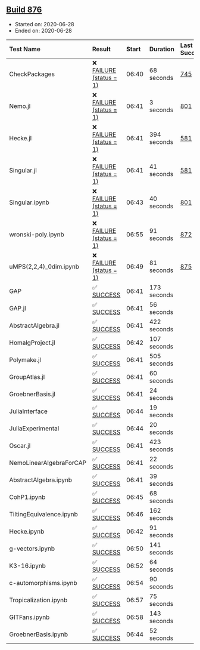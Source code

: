 ## [Build 876](https://oscarci.mathematik.uni-kl.de/job/oscar-julia-1.4/876/)

* Started on: 2020-06-28
* Ended on: 2020-06-28

| Test Name    | Result | Start | Duration | Last Success | First Failure |
|:-------------|:-------|:------|:---------|:-------------|:--------------|
| CheckPackages | ❌ [FAILURE (status = 1)](https://oscarci.mathematik.uni-kl.de/job/oscar-julia-1.4/876/artifact/logs/build-876/CheckPackages.log) | 06:40 | 68 seconds | [745](https://oscarci.mathematik.uni-kl.de/job/oscar-julia-1.4/745/) | [746](https://oscarci.mathematik.uni-kl.de/job/oscar-julia-1.4/746/) |
| Nemo.jl | ❌ [FAILURE (status = 1)](https://oscarci.mathematik.uni-kl.de/job/oscar-julia-1.4/876/artifact/logs/build-876/Nemo.jl.log) | 06:41 | 3 seconds | [801](https://oscarci.mathematik.uni-kl.de/job/oscar-julia-1.4/801/) | [802](https://oscarci.mathematik.uni-kl.de/job/oscar-julia-1.4/802/) |
| Hecke.jl | ❌ [FAILURE (status = 1)](https://oscarci.mathematik.uni-kl.de/job/oscar-julia-1.4/876/artifact/logs/build-876/Hecke.jl.log) | 06:41 | 394 seconds | [581](https://oscarci.mathematik.uni-kl.de/job/oscar-julia-1.4/581/) | [582](https://oscarci.mathematik.uni-kl.de/job/oscar-julia-1.4/582/) |
| Singular.jl | ❌ [FAILURE (status = 1)](https://oscarci.mathematik.uni-kl.de/job/oscar-julia-1.4/876/artifact/logs/build-876/Singular.jl.log) | 06:41 | 41 seconds | [581](https://oscarci.mathematik.uni-kl.de/job/oscar-julia-1.4/581/) | [582](https://oscarci.mathematik.uni-kl.de/job/oscar-julia-1.4/582/) |
| Singular.ipynb | ❌ [FAILURE (status = 1)](https://oscarci.mathematik.uni-kl.de/job/oscar-julia-1.4/876/artifact/logs/build-876/Singular.ipynb.log) | 06:43 | 40 seconds | [801](https://oscarci.mathematik.uni-kl.de/job/oscar-julia-1.4/801/) | [802](https://oscarci.mathematik.uni-kl.de/job/oscar-julia-1.4/802/) |
| wronski-poly.ipynb | ❌ [FAILURE (status = 1)](https://oscarci.mathematik.uni-kl.de/job/oscar-julia-1.4/876/artifact/logs/build-876/wronski-poly.ipynb.log) | 06:55 | 91 seconds | [872](https://oscarci.mathematik.uni-kl.de/job/oscar-julia-1.4/872/) | [873](https://oscarci.mathematik.uni-kl.de/job/oscar-julia-1.4/873/) |
| uMPS(2,2,4)_0dim.ipynb | ❌ [FAILURE (status = 1)](https://oscarci.mathematik.uni-kl.de/job/oscar-julia-1.4/876/artifact/logs/build-876/uMPS-2-2-4-_0dim.ipynb.log) | 06:49 | 81 seconds | [875](https://oscarci.mathematik.uni-kl.de/job/oscar-julia-1.4/875/) | [876](https://oscarci.mathematik.uni-kl.de/job/oscar-julia-1.4/876/) |
| GAP | ✅ [SUCCESS](https://oscarci.mathematik.uni-kl.de/job/oscar-julia-1.4/876/artifact/logs/build-876/GAP.log) | 06:41 | 173 seconds |  |  |
| GAP.jl | ✅ [SUCCESS](https://oscarci.mathematik.uni-kl.de/job/oscar-julia-1.4/876/artifact/logs/build-876/GAP.jl.log) | 06:41 | 56 seconds |  |  |
| AbstractAlgebra.jl | ✅ [SUCCESS](https://oscarci.mathematik.uni-kl.de/job/oscar-julia-1.4/876/artifact/logs/build-876/AbstractAlgebra.jl.log) | 06:41 | 422 seconds |  |  |
| HomalgProject.jl | ✅ [SUCCESS](https://oscarci.mathematik.uni-kl.de/job/oscar-julia-1.4/876/artifact/logs/build-876/HomalgProject.jl.log) | 06:42 | 107 seconds |  |  |
| Polymake.jl | ✅ [SUCCESS](https://oscarci.mathematik.uni-kl.de/job/oscar-julia-1.4/876/artifact/logs/build-876/Polymake.jl.log) | 06:41 | 505 seconds |  |  |
| GroupAtlas.jl | ✅ [SUCCESS](https://oscarci.mathematik.uni-kl.de/job/oscar-julia-1.4/876/artifact/logs/build-876/GroupAtlas.jl.log) | 06:41 | 60 seconds |  |  |
| GroebnerBasis.jl | ✅ [SUCCESS](https://oscarci.mathematik.uni-kl.de/job/oscar-julia-1.4/876/artifact/logs/build-876/GroebnerBasis.jl.log) | 06:41 | 24 seconds |  |  |
| JuliaInterface | ✅ [SUCCESS](https://oscarci.mathematik.uni-kl.de/job/oscar-julia-1.4/876/artifact/logs/build-876/JuliaInterface.log) | 06:44 | 19 seconds |  |  |
| JuliaExperimental | ✅ [SUCCESS](https://oscarci.mathematik.uni-kl.de/job/oscar-julia-1.4/876/artifact/logs/build-876/JuliaExperimental.log) | 06:44 | 20 seconds |  |  |
| Oscar.jl | ✅ [SUCCESS](https://oscarci.mathematik.uni-kl.de/job/oscar-julia-1.4/876/artifact/logs/build-876/Oscar.jl.log) | 06:41 | 423 seconds |  |  |
| NemoLinearAlgebraForCAP | ✅ [SUCCESS](https://oscarci.mathematik.uni-kl.de/job/oscar-julia-1.4/876/artifact/logs/build-876/NemoLinearAlgebraForCAP.log) | 06:41 | 22 seconds |  |  |
| AbstractAlgebra.ipynb | ✅ [SUCCESS](https://oscarci.mathematik.uni-kl.de/job/oscar-julia-1.4/876/artifact/logs/build-876/AbstractAlgebra.ipynb.log) | 06:41 | 39 seconds |  |  |
| CohP1.ipynb | ✅ [SUCCESS](https://oscarci.mathematik.uni-kl.de/job/oscar-julia-1.4/876/artifact/logs/build-876/CohP1.ipynb.log) | 06:45 | 68 seconds |  |  |
| TiltingEquivalence.ipynb | ✅ [SUCCESS](https://oscarci.mathematik.uni-kl.de/job/oscar-julia-1.4/876/artifact/logs/build-876/TiltingEquivalence.ipynb.log) | 06:46 | 162 seconds |  |  |
| Hecke.ipynb | ✅ [SUCCESS](https://oscarci.mathematik.uni-kl.de/job/oscar-julia-1.4/876/artifact/logs/build-876/Hecke.ipynb.log) | 06:42 | 91 seconds |  |  |
| g-vectors.ipynb | ✅ [SUCCESS](https://oscarci.mathematik.uni-kl.de/job/oscar-julia-1.4/876/artifact/logs/build-876/g-vectors.ipynb.log) | 06:50 | 141 seconds |  |  |
| K3-16.ipynb | ✅ [SUCCESS](https://oscarci.mathematik.uni-kl.de/job/oscar-julia-1.4/876/artifact/logs/build-876/K3-16.ipynb.log) | 06:52 | 64 seconds |  |  |
| c-automorphisms.ipynb | ✅ [SUCCESS](https://oscarci.mathematik.uni-kl.de/job/oscar-julia-1.4/876/artifact/logs/build-876/c-automorphisms.ipynb.log) | 06:54 | 90 seconds |  |  |
| Tropicalization.ipynb | ✅ [SUCCESS](https://oscarci.mathematik.uni-kl.de/job/oscar-julia-1.4/876/artifact/logs/build-876/Tropicalization.ipynb.log) | 06:57 | 75 seconds |  |  |
| GITFans.ipynb | ✅ [SUCCESS](https://oscarci.mathematik.uni-kl.de/job/oscar-julia-1.4/876/artifact/logs/build-876/GITFans.ipynb.log) | 06:58 | 143 seconds |  |  |
| GroebnerBasis.ipynb | ✅ [SUCCESS](https://oscarci.mathematik.uni-kl.de/job/oscar-julia-1.4/876/artifact/logs/build-876/GroebnerBasis.ipynb.log) | 06:44 | 52 seconds |  |  |

